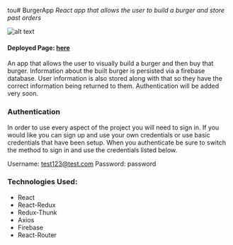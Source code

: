 tou# BurgerApp
*React app that allows the user to build a burger and store past orders*

![alt text](https://media.giphy.com/media/mCzHbKP0RDuiloLsTn/giphy.gif 'Burger App in Action')

#### Deployed Page: [here](https://react-my-burger-593d4.firebaseapp.com/)

An app that allows the user to visually build a burger and then buy that burger. Information about the built burger is persisted via a firebase database. User information is also stored along with that so they have the correct information being returned to them. Authentication will be added very soon.

### Authentication

In order to use every aspect of the project you will need to sign in. If you would like you can sign up and use your own credentials or use basic credentials that have been setup. When you authenticate be sure to switch the method to sign in and use the credentials listed below.

Username: test123@test.com
Password: password

### Technologies Used:
* React
* React-Redux
* Redux-Thunk
* Axios
* Firebase
* React-Router


